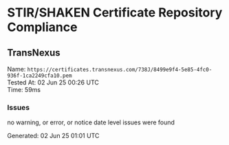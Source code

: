 # STIR/SHAKEN Certificate Repository Compliance

## TransNexus

Name: `https://certificates.transnexus.com/738J/8499e9f4-5e85-4fc0-936f-1ca2249cfa10.pem`\
Tested At: 02 Jun 25 00:26 UTC\
Time: 59ms

### Issues

no warning, or error, or notice date level issues were found

Generated: 02 Jun 25 01:01 UTC